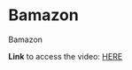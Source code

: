 # Bamazon
Bamazon

**Link** to access the video: [HERE](https://rocky-crag-61919.herokuapp.com/bamazon.avi)
